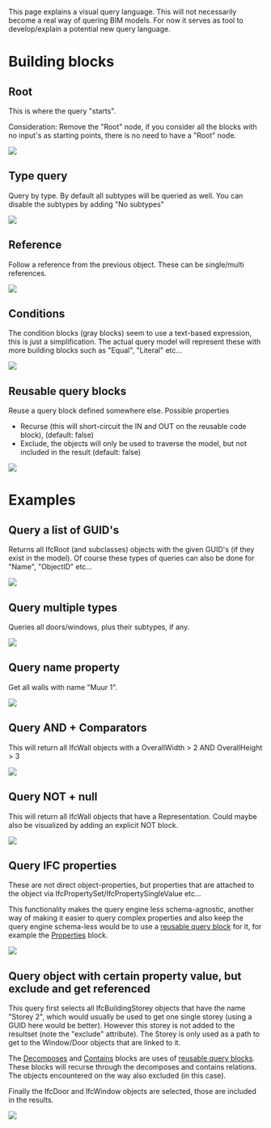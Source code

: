 This page explains a visual query language. This will not necessarily become a real way of quering BIM models. For now it serves as tool to develop/explain a potential new query language.

# Building blocks

## Root

This is where the query "starts".

Consideration: Remove the "Root" node, if you consider all the blocks with no input's as starting points, there is no need to have a "Root" node.

![](img/root.png)

## Type query

Query by type. By default all subtypes will be queried as well. You can disable the subtypes by adding "No subtypes"

![](img/querytype.png)

## Reference

Follow a reference from the previous object. These can be single/multi references.

![](img/queryreference.png)

## Conditions

The condition blocks (gray blocks) seem to use a text-based expression, this is just a simplification. The actual query model will represent these with more building blocks such as "Equal", "Literal" etc...

![](img/querycondition.png)

## Reusable query blocks

Reuse a query block defined somewhere else. Possible properties
- Recurse (this will short-circuit the IN and OUT on the reusable code block), (default: false)
- Exclude, the objects will only be used to traverse the model, but not included in the result (default: false)

![](img/queryreuse.png)

# Examples

## Query a list of GUID's

Returns all IfcRoot (and subclasses) objects with the given GUID's (if they exist in the model). Of course these types of queries can also be done for "Name", "ObjectID" etc...

![](img/queryguids.png)

## Query multiple types

Queries all doors/windows, plus their subtypes, if any.

![](img/query2types.png)

## Query name property

Get all walls with name "Muur 1".

![](img/querynameproperty.png)

## Query AND + Comparators

This will return all IfcWall objects with a OverallWidth > 2 AND OverallHeight > 3

![](img/queryand.png)

## Query NOT + null

This will return all IfcWall objects that have a Representation. Could maybe also be visualized by adding an explicit NOT block.

![](img/querynotnull.png)

## Query IFC properties

These are not direct object-properties, but properties that are attached to the object via IfcPropertySet/IfcPropertySingleValue etc...

This functionality makes the query engine less schema-agnostic, another way of making it easier to query complex properties and also keep the query engine schema-less would be to use a [reusable query block](https://github.com/opensourceBIM/BIMserver/wiki/Reusable-query-%22Properties%22) for it, for example the [Properties](https://github.com/opensourceBIM/BIMserver/wiki/Reusable-query-%22Properties%22) block.

![](img/querycomplexproperties.png)

## Query object with certain property value, but exclude and get referenced

This query first selects all IfcBuildingStorey objects that have the name "Storey 2", which would usually be used to get one single storey (using a GUID here would be better). However this storey is not added to the resultset (note the "exclude" attribute). The Storey is only used as a path to get to the Window/Door objects that are linked to it.

The [Decomposes](https://github.com/opensourceBIM/BIMserver/wiki/Reusable-query-%22Decomposes%22) and [Contains](https://github.com/opensourceBIM/BIMserver/wiki/Reusable-query-%22Contains%22) blocks are uses of [reusable query blocks](https://github.com/opensourceBIM/BIMserver/wiki/Reusable-query-blocks). These blocks will recurse through the decomposes and contains relations. The objects encountered on the way also excluded (in this case).

Finally the IfcDoor and IfcWindow objects are selected, those are included in the results.

![](img/query1storeywindowsanddoors.png)


